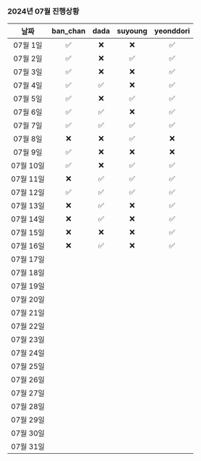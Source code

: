 ### 2024년 07월 진행상황
| 날짜 | ban_chan | dada | suyoung | yeonddori |
|:---:|:---:|:---:|:---:|:---:|
| 07월 1일 | ✅ | ❌ | ❌ | ✅ |
| 07월 2일 | ✅ | ❌ | ✅ | ✅ |
| 07월 3일 | ✅ | ❌ | ❌ | ✅ |
| 07월 4일 | ✅ | ✅ | ❌ | ✅ |
| 07월 5일 | ✅ | ❌ | ✅ | ✅ |
| 07월 6일 | ✅ | ✅ | ❌ | ✅ |
| 07월 7일 | ✅ | ✅ | ✅ | ✅ |
| 07월 8일 | ❌ | ❌ | ✅ | ❌ |
| 07월 9일 | ✅ | ❌ | ❌ | ❌ |
| 07월 10일 | ✅ | ❌ | ✅ | ✅ |
| 07월 11일 | ❌ | ✅ | ✅ | ✅ |
| 07월 12일 | ✅ | ✅ | ✅ | ✅ |
| 07월 13일 | ❌ | ✅ | ❌ | ✅ |
| 07월 14일 | ❌ | ✅ | ❌ | ✅ |
| 07월 15일 | ❌ | ❌ | ❌ | ✅ |
| 07월 16일 | ❌ | ✅ | ❌ | ✅ |
| 07월 17일 | | | | |
| 07월 18일 | | | | |
| 07월 19일 | | | | |
| 07월 20일 | | | | |
| 07월 21일 | | | | |
| 07월 22일 | | | | |
| 07월 23일 | | | | |
| 07월 24일 | | | | |
| 07월 25일 | | | | |
| 07월 26일 | | | | |
| 07월 27일 | | | | |
| 07월 28일 | | | | |
| 07월 29일 | | | | |
| 07월 30일 | | | | |
| 07월 31일 | | | | |

